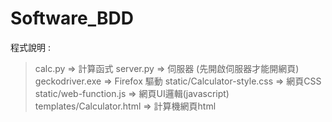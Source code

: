 # Software_BDD
程式說明 : 
> calc.py => 計算函式
> server.py => 伺服器 (先開啟伺服器才能開網頁)
> geckodriver.exe => Firefox 驅動
> static/Calculator-style.css => 網頁CSS
> static/web-function.js => 網頁UI邏輯(javascript)
> templates/Calculator.html => 計算機網頁html
